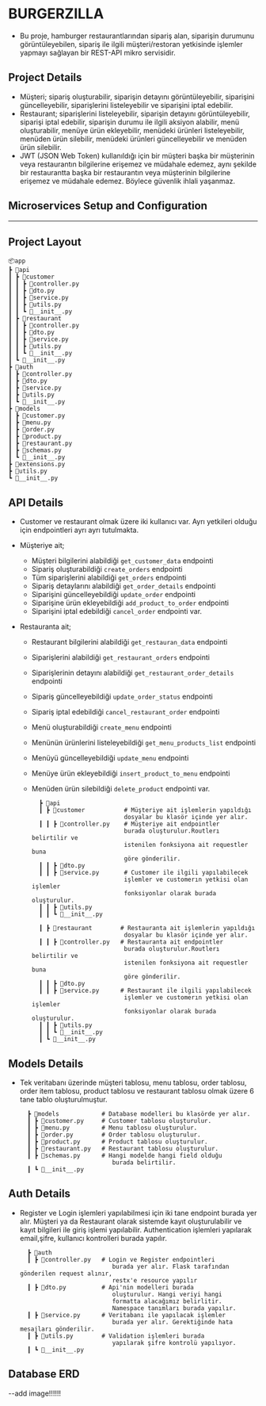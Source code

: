 # BURGERZILLA
* Bu proje, hamburger restaurantlarından sipariş alan,
siparişin durumunu görüntüleyebilen, sipariş ile
ilgili müşteri/restoran yetkisinde işlemler
yapmayı sağlayan bir REST-API mikro servisidir.

## Project Details
* Müşteri; sipariş oluşturabilir, siparişin detayını görüntüleyebilir, siparişini güncelleyebilir, siparişlerini listeleyebilir ve siparişini iptal edebilir.
* Restaurant; siparişlerini listeleyebilir, siparişin detayını görüntüleyebilir, siparişi iptal edebilir, siparişin durumu ile ilgili aksiyon alabilir, menü oluşturabilir, menüye ürün ekleyebilir, menüdeki ürünleri listeleyebilir, menüden ürün silebilir, menüdeki ürünleri güncelleyebilir ve menüden ürün silebilir.
* JWT (JSON Web Token) kullanıldığı için bir müşteri başka bir müşterinin veya restaurantın bilgilerine erişemez ve müdahale edemez, aynı şekilde bir restaurantta başka bir restaurantın veya müşterinin bilgilerine erişemez ve müdahale edemez. Böylece güvenlik ihlali yaşanmaz.

## Microservices Setup and Configuration
---

## Project Layout
    📦app
    ┣ 📂api
    ┃ ┣ 📂customer
    ┃ ┃ ┣ 📜controller.py
    ┃ ┃ ┣ 📜dto.py
    ┃ ┃ ┣ 📜service.py
    ┃ ┃ ┣ 📜utils.py
    ┃ ┃ ┗ 📜__init__.py
    ┃ ┣ 📂restaurant
    ┃ ┃ ┣ 📜controller.py
    ┃ ┃ ┣ 📜dto.py
    ┃ ┃ ┣ 📜service.py
    ┃ ┃ ┣ 📜utils.py
    ┃ ┃ ┗ 📜__init__.py
    ┃ ┗ 📜__init__.py
    ┣ 📂auth
    ┃ ┣ 📜controller.py
    ┃ ┣ 📜dto.py
    ┃ ┣ 📜service.py
    ┃ ┣ 📜utils.py
    ┃ ┗ 📜__init__.py
    ┣ 📂models
    ┃ ┣ 📜customer.py
    ┃ ┣ 📜menu.py
    ┃ ┣ 📜order.py
    ┃ ┣ 📜product.py
    ┃ ┣ 📜restaurant.py
    ┃ ┣ 📜schemas.py
    ┃ ┗ 📜__init__.py
    ┣ 📜extensions.py
    ┣ 📜utils.py
    ┗ 📜__init__.py

## API Details

 * Customer ve restaurant olmak üzere iki kullanıcı var. Ayrı yetkileri olduğu için endpointleri ayrı ayrı tutulmakta.
 * Müşteriye ait; 
    - Müşteri bilgilerini alabildiği `get_customer_data` endpointi
    - Sipariş oluşturabildiği `create_orders` endpointi
    - Tüm siparişlerini alabildiği `get_orders` endpointi
    - Sipariş detaylarını alabildiği `get_order_details` endpointi
    - Siparişini güncelleyebildiği `update_order` endpointi
    - Siparişine ürün ekleyebildiği `add_product_to_order` endpointi
    - Siparişini iptal edebildiği `cancel_order` endpointi var.

* Restauranta ait;
    - Restaurant bilgilerini alabildiği `get_restauran_data` endpointi
    - Siparişlerini alabildiği `get_restaurant_orders` endpointi
    - Siparişlerinin detayını alabildiği `get_restaurant_order_details` endpointi
    - Sipariş güncelleyebildiği `update_order_status` endpointi
    - Sipariş iptal edebildiği `cancel_restaurant_order` endpointi
    - Menü oluşturabildiği `create_menu` endpointi
    - Menünün ürünlerini listeleyebildiği `get_menu_products_list` endpointi
    - Menüyü güncelleyebildiği `update_menu` endpointi
    - Menüye ürün ekleyebildiği `insert_product_to_menu` endpointi
    - Menüden ürün silebildiği `delete_product` endpointi var.



            ┣ 📂api
            ┃ ┣ 📂customer           # Müşteriye ait işlemlerin yapıldığı
                                    dosyalar bu klasör içinde yer alır.  
            ┃ ┃ ┣ 📜controller.py    # Müşteriye ait endpointler
                                    burada oluşturulur.Routlerı belirtilir ve
                                    istenilen fonksiyona ait requestler buna
                                    göre gönderilir.
            ┃ ┃ ┣ 📜dto.py
            ┃ ┃ ┣ 📜service.py       # Customer ile ilgili yapılabilecek
                                    işlemler ve customerın yetkisi olan işlemler
                                    fonksiyonlar olarak burada oluşturulur.
            ┃ ┃ ┣ 📜utils.py   
            ┃ ┃ ┗ 📜__init__.py

            ┃ ┣ 📂restaurant        # Restauranta ait işlemlerin yapıldığı
                                    dosyalar bu klasör içinde yer alır.
            ┃ ┃ ┣ 📜controller.py   # Restauranta ait endpointler
                                    burada oluşturulur.Routlerı belirtilir ve
                                    istenilen fonksiyona ait requestler buna
                                    göre gönderilir.
            ┃ ┃ ┣ 📜dto.py
            ┃ ┃ ┣ 📜service.py      # Restaurant ile ilgili yapılabilecek
                                    işlemler ve customerın yetkisi olan işlemler
                                    fonksiyonlar olarak burada oluşturulur.
            ┃ ┃ ┣ 📜utils.py
            ┃ ┃ ┗ 📜__init__.py
            ┃ ┗ 📜__init__.py

## Models Details
* Tek veritabanı üzerinde müşteri tablosu, menu tablosu, order tablosu, order item tablosu, product tablosu ve restaurant tablosu olmak üzere 6 tane tablo oluşturulmuştur.

        ┣ 📂models            # Database modelleri bu klasörde yer alır.
        ┃ ┣ 📜customer.py     # Customer tablosu oluşturulur.
        ┃ ┣ 📜menu.py         # Menu tablosu oluşturulur.
        ┃ ┣ 📜order.py        # Order tablosu oluşturulur.
        ┃ ┣ 📜product.py      # Product tablosu oluşturulur.
        ┃ ┣ 📜restaurant.py   # Restaurant tablosu oluşturulur.
        ┃ ┣ 📜schemas.py      # Hangi modelde hangi field olduğu
                                burada belirtilir.
        ┃ ┗ 📜__init__.py


## Auth Details
* Register ve Login işlemleri yapılabilmesi için iki tane endpoint burada yer alır. Müşteri ya da Restaurant olarak sistemde kayıt oluşturulabilir ve kayıt bilgileri ile giriş işlemi yapılabilir. Authentication işlemleri yapılarak email,şifre, kullanıcı kontrolleri burada yapılır.

        ┣ 📂auth             
        ┃ ┣ 📜controller.py   # Login ve Register endpointleri
                                burada yer alır. Flask tarafından gönderilen request alınır,
                                restx'e resource yapılır
        ┃ ┣ 📜dto.py          # Api'nin modelleri burada
                                oluşturulur. Hangi veriyi hangi
                                formatta alacağımız belirlitir.
                                Namespace tanımları burada yapılır.
        ┃ ┣ 📜service.py      # Veritabanı ile yapılacak işlemler
                                burada yer alır. Gerektiğinde hata mesajları gönderilir.
        ┃ ┣ 📜utils.py        # Validation işlemleri burada
                                yapılarak şifre kontrolü yapılıyor.
        ┃ ┗ 📜__init__.py


## Database ERD
 --add image!!!!!!